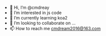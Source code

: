 - 👋 Hi, I’m @cmdreay
- 👀 I’m interested in js code
- 🌱 I’m currently learning koa2
- 💞️ I’m looking to collaborate on ...
- 📫 How to reach me cmdream2016@163.com

<!---
cmdreay/cmdreay is a ✨ special ✨ repository because its `README.md` (this file) appears on your GitHub profile.
You can click the Preview link to take a look at your changes.
--->
